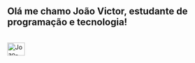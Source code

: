 ## Olá me chamo João Victor, estudante de programação e tecnologia!

<div style="display: inline_block"><br>
    <img align="center" alt="Joao-Eclipse" height="30" width="40" src="https://cdn.jsdelivr.net/gh/devicons/devicon@latest/icons/eclipse/eclipse-original.svg" />  
</div>

